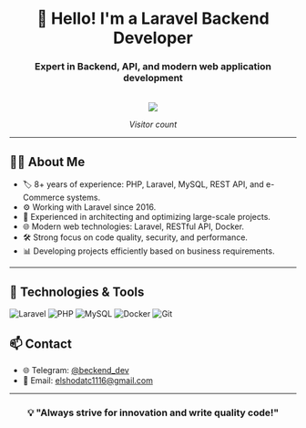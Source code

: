 <div align="center">
  <h1>👋 Hello! I'm a Laravel Backend Developer</h1>
  <h3>Expert in Backend, API, and modern web application development</h3>

  <br/>

  <img src="https://profile-counter.glitch.me/elshodatc111/count.svg" />
  <p><i>Visitor count</i></p>
</div>

---

## 🧑‍💻 About Me

- 🏷 8+ years of experience: PHP, Laravel, MySQL, REST API, and e-Commerce systems.
- ⚙️ Working with Laravel since 2016.
- 🚀 Experienced in architecting and optimizing large-scale projects.
- 🌐 Modern web technologies: Laravel, RESTful API, Docker.
- 🛠 Strong focus on code quality, security, and performance.
- 📊 Developing projects efficiently based on business requirements.

---

## 🔧 Technologies & Tools

![Laravel](https://img.shields.io/badge/-Laravel-FF2D20?style=for-the-badge&logo=laravel&logoColor=white)
![PHP](https://img.shields.io/badge/-PHP-777BB4?style=for-the-badge&logo=php&logoColor=white)
![MySQL](https://img.shields.io/badge/-MySQL-4479A1?style=for-the-badge&logo=mysql&logoColor=white)
![Docker](https://img.shields.io/badge/-Docker-2496ED?style=for-the-badge&logo=docker&logoColor=white)
![Git](https://img.shields.io/badge/-Git-F05032?style=for-the-badge&logo=git&logoColor=white)


## 📫 Contact

- 🌐 Telegram: [@beckend_dev]([https://t.me/username](https://t.me/beckend_dev))
- 📩 Email: elshodatc1116@gmail.com

---

<div align="center">
  <h3>💡 "Always strive for innovation and write quality code!"</h3>
</div>
